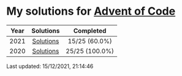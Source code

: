 # My solutions for [Advent of Code](https://adventofcode.com)

| Year | Solutions | Completed |
|:---:|:---:|:---:|
| 2021 | [Solutions](./2021) | 15/25 (60.0%) |
| 2020 | [Solutions](./2020) | 25/25 (100.0%) |

Last updated: 15/12/2021, 21:14:46